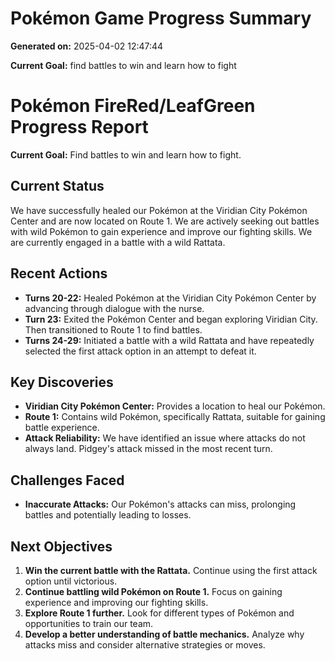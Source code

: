 # Pokémon Game Progress Summary

**Generated on:** 2025-04-02 12:47:44

**Current Goal:** find battles to win and learn how to fight

# Pokémon FireRed/LeafGreen Progress Report

**Current Goal:** Find battles to win and learn how to fight.

## Current Status

We have successfully healed our Pokémon at the Viridian City Pokémon Center and are now located on Route 1. We are actively seeking out battles with wild Pokémon to gain experience and improve our fighting skills. We are currently engaged in a battle with a wild Rattata.

## Recent Actions

*   **Turns 20-22:** Healed Pokémon at the Viridian City Pokémon Center by advancing through dialogue with the nurse.
*   **Turn 23:** Exited the Pokémon Center and began exploring Viridian City. Then transitioned to Route 1 to find battles.
*   **Turns 24-29:** Initiated a battle with a wild Rattata and have repeatedly selected the first attack option in an attempt to defeat it.

## Key Discoveries

*   **Viridian City Pokémon Center:** Provides a location to heal our Pokémon.
*   **Route 1:** Contains wild Pokémon, specifically Rattata, suitable for gaining battle experience.
*   **Attack Reliability:** We have identified an issue where attacks do not always land. Pidgey's attack missed in the most recent turn.

## Challenges Faced

*   **Inaccurate Attacks:** Our Pokémon's attacks can miss, prolonging battles and potentially leading to losses.

## Next Objectives

1.  **Win the current battle with the Rattata.** Continue using the first attack option until victorious.
2.  **Continue battling wild Pokémon on Route 1.** Focus on gaining experience and improving our fighting skills.
3.  **Explore Route 1 further.** Look for different types of Pokémon and opportunities to train our team.
4.  **Develop a better understanding of battle mechanics.** Analyze why attacks miss and consider alternative strategies or moves.
